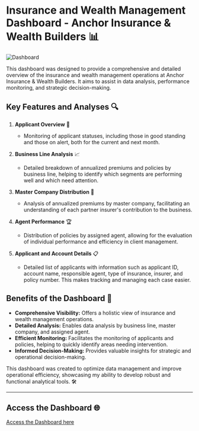 # Insurance and Wealth Management Dashboard - Anchor Insurance & Wealth Builders 📊

![Dashboard](https://i.imgur.com/cwoXnxv.png)

This dashboard was designed to provide a comprehensive and detailed overview of the insurance and wealth management operations at Anchor Insurance & Wealth Builders. It aims to assist in data analysis, performance monitoring, and strategic decision-making.

## Key Features and Analyses 🔍

1. **Applicant Overview** 👥
   - Monitoring of applicant statuses, including those in good standing and those on alert, both for the current and next month.

2. **Business Line Analysis** 📈
   - Detailed breakdown of annualized premiums and policies by business line, helping to identify which segments are performing well and which need attention.

3. **Master Company Distribution** 🏢
   - Analysis of annualized premiums by master company, facilitating an understanding of each partner insurer's contribution to the business.

4. **Agent Performance** 🏆
   - Distribution of policies by assigned agent, allowing for the evaluation of individual performance and efficiency in client management.

5. **Applicant and Account Details** 📋
   - Detailed list of applicants with information such as applicant ID, account name, responsible agent, type of insurance, insurer, and policy number. This makes tracking and managing each case easier.

## Benefits of the Dashboard 🌟

- **Comprehensive Visibility:** Offers a holistic view of insurance and wealth management operations.
- **Detailed Analysis:** Enables data analysis by business line, master company, and assigned agent.
- **Efficient Monitoring:** Facilitates the monitoring of applicants and policies, helping to quickly identify areas needing intervention.
- **Informed Decision-Making:** Provides valuable insights for strategic and operational decision-making.

This dashboard was created to optimize data management and improve operational efficiency, showcasing my ability to develop robust and functional analytical tools. 🛠️

---

## Access the Dashboard 🌐
[Access the Dashboard here](https://app.powerbi.com/view?r=eyJrIjoiNDExMmFhNzItZDVjYi00MmY2LTkxYjYtMGI4Yzg0Yzk5MzQ4IiwidCI6ImFjYmJkZDFlLTE4YWYtNDIyMy04ZTdiLWMwZDk3MTllYTVmZiJ9)
